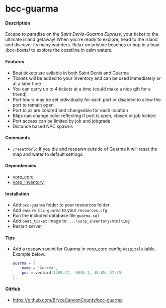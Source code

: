 # bcc-guarma

#### Description
Escape to paradise on the *Saint Denis-Guarma Express*, your ticket to the ultimate island getaway!
When you're ready to explore, head to the island and discover its many wonders. Relax on pristine beaches or hop in a boat *(bcc-boats)* to explore the coastline in calm waters.

#### Features
- Boat tickets are avilable in both Saint Denis and Guarma
- Tickets will be added to your inventory and can be used immediately or at a later time
- You can carry up to 4 tickets at a time (could make a nice gift for a friend)
- Port hours may be set individually for each port or disabled to allow the port to remain open
- Port blips are colored and changeable for each location
- Blips can change color reflecting if port is open, closed or job locked
- Port access can be limited by job and jobgrade
- Distance based NPC spawns

#### Commands
- `/resetWorld` If you die and respawn outside of Guarma it will reset the map and water to default settings.

#### Dependencies
- [vorp_core](https://github.com/VORPCORE/vorp-core-lua)
- [vorp_inventory](https://github.com/VORPCORE/vorp_inventory-lua)

#### Installation
- Add `bcc-guarma` folder to your resources folder
- Add `ensure bcc-guarma` to your `resources.cfg`
- Run the included database file `guarma.sql`
- Add `boat_ticket` image to: `...\vorp_inventory\html\img`
- Restart server

#### Tips
- Add a respawn point for Guarma in vorp_core config `Hospitals` table. Example below.
    ```lua
    Guarma = {
        name = "Guarma",
        pos = vector4(1309.37, -6895.1, 48.85, 57.79)
    },
    ```

#### GitHub
- https://github.com/BryceCanyonCounty/bcc-guarma
